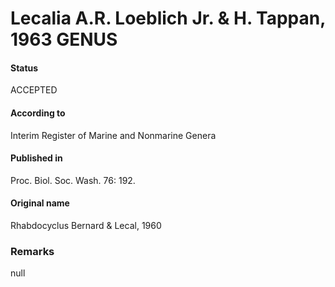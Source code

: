 Lecalia A.R. Loeblich Jr. & H. Tappan, 1963 GENUS
=======

#### Status
ACCEPTED

#### According to
Interim Register of Marine and Nonmarine Genera

#### Published in
Proc. Biol. Soc. Wash. 76: 192.

#### Original name
Rhabdocyclus Bernard & Lecal, 1960

### Remarks
null